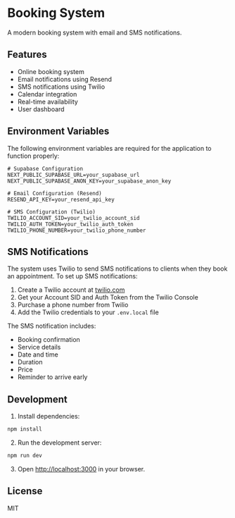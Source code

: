 # Booking System

A modern booking system with email and SMS notifications.

## Features

- Online booking system
- Email notifications using Resend
- SMS notifications using Twilio
- Calendar integration
- Real-time availability
- User dashboard

## Environment Variables

The following environment variables are required for the application to function properly:

```env
# Supabase Configuration
NEXT_PUBLIC_SUPABASE_URL=your_supabase_url
NEXT_PUBLIC_SUPABASE_ANON_KEY=your_supabase_anon_key

# Email Configuration (Resend)
RESEND_API_KEY=your_resend_api_key

# SMS Configuration (Twilio)
TWILIO_ACCOUNT_SID=your_twilio_account_sid
TWILIO_AUTH_TOKEN=your_twilio_auth_token
TWILIO_PHONE_NUMBER=your_twilio_phone_number
```

## SMS Notifications

The system uses Twilio to send SMS notifications to clients when they book an appointment. To set up SMS notifications:

1. Create a Twilio account at [twilio.com](https://www.twilio.com)
2. Get your Account SID and Auth Token from the Twilio Console
3. Purchase a phone number from Twilio
4. Add the Twilio credentials to your `.env.local` file

The SMS notification includes:
- Booking confirmation
- Service details
- Date and time
- Duration
- Price
- Reminder to arrive early

## Development

1. Install dependencies:
```bash
npm install
```

2. Run the development server:
```bash
npm run dev
```

3. Open [http://localhost:3000](http://localhost:3000) in your browser.

## License

MIT
